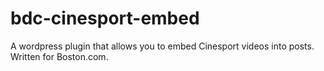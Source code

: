 # bdc-cinesport-embed
A wordpress plugin that allows you to embed Cinesport videos into posts. Written for Boston.com.
